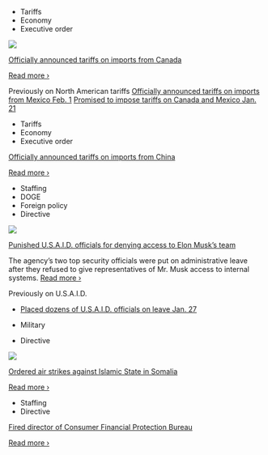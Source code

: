 - Tariffs
- Economy
- Executive order

[![](https://static01.nyt.com/images/2025/02/01/multimedia/01DC-TRUMP-TARIFFS-whkp/01DC-TRUMP-TARIFFS-whkp-square320.jpg)](https://www.nytimes.com/2025/02/01/us/politics/canada-mexico-china-trump-tariffs.html)

[Officially announced tariffs on imports from Canada](https://www.nytimes.com/2025/02/01/us/politics/canada-mexico-china-trump-tariffs.html)

[Read more ›](https://www.nytimes.com/2025/02/01/us/politics/canada-mexico-china-trump-tariffs.html)

Previously on North American tariffs
[Officially announced tariffs on imports from Mexico Feb. 1](https://www.nytimes.com/2025/02/01/us/politics/canada-mexico-china-trump-tariffs.html)
[Promised to impose tariffs on Canada and Mexico Jan. 21](https://www.nytimes.com/2025/01/20/us/politics/trump-tariffs-executive-order.html)

- Tariffs
- Economy
- Executive order

[Officially announced tariffs on imports from China](https://www.nytimes.com/2025/02/01/us/politics/canada-mexico-china-trump-tariffs.html)

[Read more ›](https://www.nytimes.com/2025/02/01/us/politics/canada-mexico-china-trump-tariffs.html)

- Staffing
- DOGE
- Foreign policy
- Directive

[![](https://static01.nyt.com/images/2025/02/02/multimedia/02dc-usaid-cgkl/02dc-usaid-cgkl-square320.jpg)](https://www.nytimes.com/2025/02/02/us/politics/usaid-official-leave-musk.html?smid=url-share)

[Punished U.S.A.I.D. officials for denying access to Elon Musk’s team](https://www.nytimes.com/2025/02/02/us/politics/usaid-official-leave-musk.html?smid=url-share)

The agency’s two top security officials were put on administrative leave after they refused to give representatives of Mr. Musk access to internal systems. [Read more ›](https://www.nytimes.com/2025/02/02/us/politics/usaid-official-leave-musk.html?smid=url-share)

Previously on U.S.A.I.D.

- [Placed dozens of U.S.A.I.D. officials on leave Jan. 27](https://www.nytimes.com/2025/01/27/us/politics/trump-usaid-officials.html?smid=url-share)

- Military
- Directive

[![](https://static01.nyt.com/images/2025/02/01/multimedia/01dc-military-vkpg/01dc-military-vkpg-square320.jpg)](https://www.nytimes.com/2025/02/01/us/politics/trump-airstrikes-isis-somalia.html?smid=url-share)

[Ordered air strikes against Islamic State in Somalia](https://www.nytimes.com/2025/02/01/us/politics/trump-airstrikes-isis-somalia.html?smid=url-share)

[Read more ›](https://www.nytimes.com/2025/02/01/us/politics/trump-airstrikes-isis-somalia.html?smid=url-share)

- Staffing
- Directive

[Fired director of Consumer Financial Protection Bureau](https://www.nytimes.com/2025/02/01/business/c.f.p.b.-rohit-chopra.html)

[Read more ›](https://www.nytimes.com/2025/02/01/business/c.f.p.b.-rohit-chopra.html)